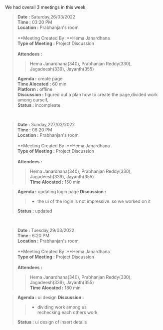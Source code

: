 We had overall 3 meetings in this week<br>
> **Date :** Saturday,26/03/2022<br>
> **Time :** 03:20 PM<br>
> **Location :** Prabhanjan's room<br>
> <br>
> **Meeting Created By :**Hema Janardhana <br>
> **Type of Meeting :** Project Discussion<br>
> <br>
> **Attendees :** 
>> Hema Janardhana(340), Prabhanjan Reddy(330), Jagadeesh(339), Jayanth(355) <br>
>
> **Agenda :** create page<br>
> **Time Alocated :** 60 min<br>
> **Platform :** offline<br>
> **Discussion :** figured out a plan how to create the page,divided work among ourself,<br>
>  **Status :** incompleate <br>

<p>&nbsp;</p>

> **Date :** Sunday,227/03/2022<br>
> **Time :** 06:20 PM<br>
> **Location :** Prabhanjan's room<br>
> <br>
> **Meeting Created By :**Hema Janardhana <br>
> **Type of Meeting :** Project Discussion<br>
> <br>
> **Attendees :** 
>> Hema Janardhana(340), Prabhanjan Reddy(330), Jagadeesh(339), Jayanth(355) <br>
> **Time Alocated :** 150 min<br>

> **Agenda :**  updating login page
> **Discussion :**<br>
>> * the ui of the login is not impressive. so we worked on it
>
> **Status :** updated<br>

<p>&nbsp;</p>

> **Date :** Tuesday,29/03/2022<br>
> **Time :** 6:20 PM<br>
> **Location :** Prabhanjan's room<br>
> <br>
> **Meeting Created By :**Hema Janardhana <br>
> **Type of Meeting :** Project Discussion<br>
> <br>
> **Attendees :** 
>> Hema Janardhana(340), Prabhanjan Reddy(330), Jagadeesh(339), Jayanth(355) <br>
> **Time Alocated :** 180 min<br>

> **Agenda :** ui design
> **Discussion :**<br>
>> * dividing work among us <br>
>> rechecking each others work <br>
>> 
>
> **Status :** ui design of insert details<br>
